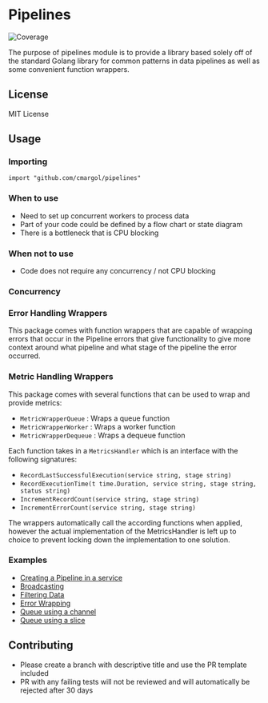 # Pipelines
![Coverage](https://img.shields.io/badge/Coverage-93.3%25-brightgreen)

The purpose of pipelines module is to provide a library based solely off of the standard Golang library for common
patterns in data pipelines as well as some convenient function wrappers. 

## License
MIT License

## Usage
### Importing
`import "github.com/cmargol/pipelines"`

### When to use
* Need to set up concurrent workers to process data
* Part of your code could be defined by a flow chart or state diagram
* There is a bottleneck that is CPU blocking 

### When not to use
* Code does not require any concurrency / not CPU blocking

### Concurrency

### Error Handling Wrappers
This package comes with function wrappers that are capable of wrapping errors that occur in the Pipeline errors
that give functionality to give more context around what pipeline and what stage of the pipeline the error occurred.


### Metric Handling Wrappers
This package comes with several functions that can be used to wrap and provide metrics:
* `MetricWrapperQueue` : Wraps a queue function
* `MetricWrapperWorker` : Wraps a worker function 
* `MetricWrapperDequeue` : Wraps a dequeue function 

Each function takes in a `MetricsHandler` which is an interface with the following signatures:
* `RecordLastSuccessfulExecution(service string, stage string)`
* `RecordExecutionTime(t time.Duration, service string, stage string, status string)`
* `IncrementRecordCount(service string, stage string)`
* `IncrementErrorCount(service string, stage string)`

The wrappers automatically call the according functions when applied, however the actual implementation of 
the MetricsHandler is left up to choice to prevent locking down the implementation to one solution.

### Examples
* [Creating a Pipeline in a service](examples/pipeline-service.go)
* [Broadcasting](examples/broadcast.go)
* [Filtering Data](examples/filter-pipeline.go)
* [Error Wrapping](examples/filter-pipeline-with-helpers.go)
* [Queue using a channel](examples/queue-from-channel.go)
* [Queue using a slice](examples/queue-from-slice.go)

## Contributing
* Please create a branch with descriptive title and use the PR template included
* PR with any failing tests will not be reviewed and will automatically be rejected after 30 days
